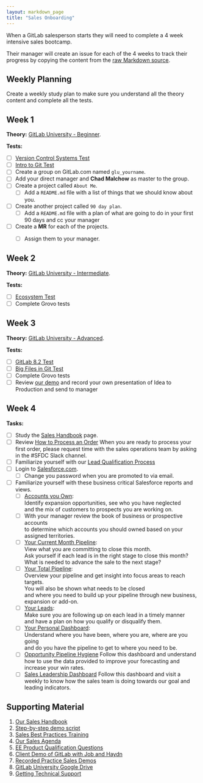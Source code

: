 ```yaml
---
layout: markdown_page
title: "Sales Onboarding"
---
```


When a GitLab salesperson starts they will need to complete a 4 week intensive sales bootcamp.

Their manager will create an issue for each of the 4 weeks to track their progress
by copying the content from the
[raw Markdown source](https://gitlab.com/gitlab-com/www-gitlab-com/raw/master/source/handbook/sales-onboarding/index.html.md).

## Weekly Planning

Create a weekly study plan to make sure you understand all the theory content
and complete all the tests.

## Week 1

**Theory:**
[GitLab University - Beginner](https://docs.gitlab.com/ce/university/#beginner).

**Tests:**

* [ ] [Version Control Systems Test](http://goo.gl/forms/8H8SNcH70T)
* [ ] [Intro to Git Test](http://goo.gl/forms/GgWF1T5Ceg)
* [ ] Create a group on GitLab.com named `glu_yourname`.
* [ ] Add your direct manager and **Chad Malchow** as master to the group.
* [ ] Create a project called `About Me`.
  * [ ] Add a `README.md` file with a list of things that we should know about you.
* [ ] Create another project called `90 day plan`.
  * [ ] Add a `README.md` file with a plan of what are going to do in your first 90 days and cc your manager
* [ ] Create a **MR** for each of the projects.
  * [ ] Assign them to your manager.


## Week 2

**Theory:**
[GitLab University - Intermediate](https://docs.gitlab.com/ce/university/#intermediate).

**Tests:**

* [ ] [Ecosystem Test](http://goo.gl/forms/5Vrf3CE0iC)
* [ ] Complete Grovo tests

## Week 3

**Theory:**
[GitLab University - Advanced](https://docs.gitlab.com/ce/university/#advanced).

**Tests:**

* [ ] [GitLab 8.2 Test](http://goo.gl/forms/9PnmhiNzEa)
* [ ] [Big Files in Git Test](http://goo.gl/forms/RFsNK9fKuj)
* [ ] Complete Grovo tests
* [ ] Review [our demo](https://about.gitlab.com/handbook/sales/demo/) and record your own presentation of Idea to Production and send to manager

## Week 4

**Tasks:**

* [ ] Study the [Sales Handbook](https://about.gitlab.com/handbook/sales/) page.
* [ ] Review [How to Process an Order](https://about.gitlab.com/handbook/sales/sop/#processing-orders) When you are ready to process your first order, please request time with the sales operations team by asking in the #SFDC Slack channel.
* [ ] Familiarize yourself with our
    [Lead Qualification Process](https://about.gitlab.com/handbook/marketing/lead-generation/content/#leadQual)
* [ ] Login to [Salesforce.com](http://www.salesforce.com/).
    * [ ] Change you password when you are promoted to via email.
* [ ] Familiarize yourself with these business critical Salesforce reports and views.
  * [ ] [Accounts you Own](https://na34.salesforce.com/001?fcf=00B61000001XPLz):<br>
    Identify expansion opportunities, see who you have neglected
    <br>
    and the mix of customers to prospects you are working on.
  * [ ] With your manager review the book of business or prospective accounts
    <br>
    to determine which accounts you should owned based on your assigned territories.
  * [ ] [Your Current Month Pipeline](https://na34.salesforce.com/00O61000001uYbM):<br>
    View what you are committing to close this month.
    <br>
    Ask yourself if each lead is in the right stage to close this month?
    <br>
    What is needed to advance the sale to the next stage?
  * [ ] [Your Total Pipeline](https://na34.salesforce.com/00O61000001uYbR):<br>
    Overview your pipeline and get insight into focus areas to reach targets.
    <br>
    You will also be shown what needs to be closed
    <br>
    and where you need to build up your pipeline through new business, expansion or add-on.
  * [ ] [Your Leads](https://na34.salesforce.com/00Q?fcf=00B610000027qT9&rolodexIndex=-1&page=1):<br>
    Make sure you are following up on each lead in a timely manner
    <br>
    and have a plan on how you qualify or disqualify them.
  * [ ] [Your Personal Dashboard](https://na34.salesforce.com/01Z61000000J0gx):<br>
    Understand where you have been, where you are, where are you going
    <br>
    and do you have the pipeline to get to where you need to be.
  * [ ] [Opportunity Pipeline Hygiene](https://na34.salesforce.com/01Z61000000BHGE) Follow this dashboard and understand how to use the data provided to improve your forecasting and increase your win rates.
  * [ ] [Sales Leadership Dashboard](https://na34.salesforce.com/01Z610000001s2U) Follow this dashboard and visit a weekly to know how the sales team is doing towards our goal and leading indicators.

## Supporting Material

1. [Our Sales Handbook](https://about.gitlab.com/handbook/sales/)
1. [Step-by-step demo script](https://about.gitlab.com/handbook/sales/demo/)
1. [Sales Best Practices Training](https://about.gitlab.com/handbook/sales-training/)
1. [Our Sales Agenda](https://docs.google.com/document/d/1l1ecVjKAJY67Zk28CYFiepHAFzvMNu9yDUYVSQmlTmU/edit)
1. [EE Product Qualification Questions](https://about.gitlab.com/handbook/EE-Product-Qualification-Questions/)
1. [Client Demo of GitLab with Job and Haydn](https://gitlabmeetings.webex.com/gitlabmeetings/ldr.php?RCID=ae7b72c61347030e8aa75328ed4b8660)
1. [Recorded Practice Sales Demos](https://drive.google.com/drive/u/0/folders/0B_XVovPbWgADM1M3VUg1ZVJ0UjQ)
1. [GitLab University Google Drive](https://drive.google.com/drive/u/0/folders/0B41DBToSSIG_NlNFLUEwQ2JHSVk)
1. [Getting Technical Support](https://about.gitlab.com/handbook/support/#internal)
